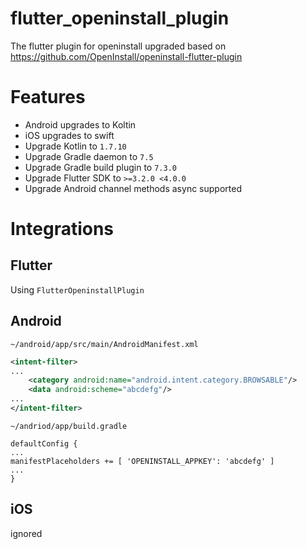 # flutter_openinstall_plugin
The flutter plugin for openinstall upgraded based on https://github.com/OpenInstall/openinstall-flutter-plugin

# Features
- Android upgrades to Koltin
- iOS upgrades to swift
- Upgrade Kotlin to `1.7.10`
- Upgrade Gradle daemon to `7.5`
- Upgrade Gradle build plugin to `7.3.0`
- Upgrade Flutter SDK to `>=3.2.0 <4.0.0`
- Upgrade Android channel methods async supported

# Integrations

Flutter
--
Using `FlutterOpeninstallPlugin`

Android
--

`~/android/app/src/main/AndroidManifest.xml`
```xml
<intent-filter>
...
    <category android:name="android.intent.category.BROWSABLE"/>
    <data android:scheme="abcdefg"/>
...
</intent-filter>
```

`~/andriod/app/build.gradle`
```
defaultConfig {
...
manifestPlaceholders += [ 'OPENINSTALL_APPKEY': 'abcdefg' ]
...
}
```

iOS
--
ignored
